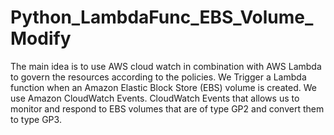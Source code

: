 # Python_LambdaFunc_EBS_Volume_Modify
The main idea is to use AWS cloud watch in combination with AWS Lambda to govern the resources according to the policies. We Trigger a Lambda function when an Amazon Elastic Block Store (EBS) volume is created. We use Amazon CloudWatch Events. CloudWatch Events that allows us to monitor and respond to EBS volumes that are of type GP2 and convert them to type GP3.
